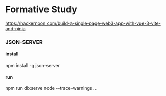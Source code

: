 # Formative Study


https://hackernoon.com/build-a-single-page-web3-app-with-vue-3-vite-and-pinia


### JSON-SERVER

#### install
npm install -g json-server

#### run 
npm run db:serve node --trace-warnings ...
